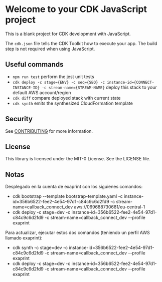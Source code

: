 # Welcome to your CDK JavaScript project

This is a blank project for CDK development with JavaScript.

The `cdk.json` file tells the CDK Toolkit how to execute your app. The build step is not required when using JavaScript.

## Useful commands

* `npm run test`         perform the jest unit tests
* `cdk deploy -c stage={ENV} -c seq={SEQ} -c instance-id={CONNECT-INSTANCE-ID} -c stream-name={STREAM-NAME}`           deploy this stack to your default AWS account/region
* `cdk diff`             compare deployed stack with current state
* `cdk synth`            emits the synthesized CloudFormation template

## Security

See [CONTRIBUTING](CONTRIBUTING.md#security-issue-notifications) for more information.

## License

This library is licensed under the MIT-0 License. See the LICENSE file.

## Notas

Desplegado en la cuenta de exaprint con los siguienes comandos:

* cdk bootstrap --template bootstrap-template.yaml -c instance-id=356b6522-fee2-4e54-97d1-c84c9c6d2fd9 -c stream-name=callback_connect_dev aws://069688730681/eu-central-1
* cdk deploy -c stage=dev -c instance-id=356b6522-fee2-4e54-97d1-c84c9c6d2fd9 -c stream-name=callback_connect_dev --profile exaprint

Para actualizar, ejecutar estos dos comandos (teniendo un perfil AWS llamado exaprint):
* cdk synth -c stage=dev -c instance-id=356b6522-fee2-4e54-97d1-c84c9c6d2fd9 -c stream-name=callback_connect_dev --profile exaprint 
* cdk deploy -c stage=dev -c instance-id=356b6522-fee2-4e54-97d1-c84c9c6d2fd9 -c stream-name=callback_connect_dev --profile exaprint
